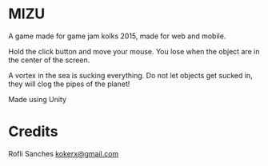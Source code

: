 # MIZU

A game made for game jam kolks 2015, made for web and mobile.

Hold the click button and move your mouse. You lose when the object are in the center of the screen.

A vortex in the sea is sucking everything. Do not let objects get sucked in, they will clog the pipes of the planet!

Made using Unity

# Credits

Rofli Sanches 
kokerx@gmail.com